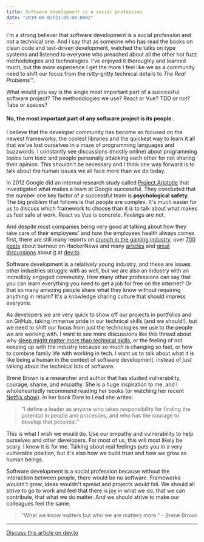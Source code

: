 ```yaml
---
title: Software development is a social profession
date: "2019-06-02T21:05:00.000Z"
---
```


I'm a strong believer that software development is a social profession and not a technical one. And I say that as someone who has read the books on clean code and test-driven development, watched the talks on type systems and listened to everyone who preached about all the other hot fuzz methodologies and technologies. I've enjoyed it thoroughly and learned much, but the more experience I get the more I feel like we as a community need to shift our focus from the nitty-gritty technical details to _The Real Problems™_.

What would you say is the single most important part of a successful software project? The methodologies we use? React or Vue? TDD or not? Tabs or spaces?

#### No, **the most important part of any software project is its people**.

I believe that the developer community has become so focused on the newest frameworks, the coolest libraries and the quickest way to learn it all that we've lost ourselves in a maze of programming languages and buzzwords. I constantly see discussions (mostly online) about programming topics turn toxic and people personally attacking each other for not sharing their opinion. This shouldn't be necessary and I think one way forward is to talk about the human issues we all face more than we do today.

In 2012 Google did an internal research study called [Project Aristotle](https://www.nytimes.com/2016/02/28/magazine/what-google-learned-from-its-quest-to-build-the-perfect-team.html) that investigated what makes a team at Google successful. They concluded that the number one key factor of a successful team is **psychological safety**. The big problem that follows is that people are complex. It's much easier for us to discuss which framework to choose than it is to talk about what makes us feel safe at work. React vs Vue is concrete. _Feelings_ are not.

And despite most companies being very good at talking about how they take care of their employees' and how the employees health always comes first, there are still many reports on [crunch in the gaming industry](https://kotaku.com/more-and-more-game-makers-are-talking-about-crunch-1829994459), over [700 posts](https://hn.algolia.com/?query=burnout&sort=byPopularity&prefix&page=0&dateRange=all&type=story) about burnout on HackerNews and many [articles](https://dev.to/tyler_potts_/developers-burnout-i-burned-out-3n4k) and [great discussions](https://dev.to/andrejnaumovski/what-having-a-programmer-burnout-at-age-21-feels-like-3pl) about [it](<(https://dev.to/mary_grace/burnout-what-happens-when-you-take-on-too-much-74d)>) at [dev.to](https://dev.to/molly_struve/i-cant-do-it-all-my-burnout-story-1e54).

Software development is a relatively young industry, and these are issues other industries struggle with as well, but we are also an industry with an incredibly engaged community. How many other professions can say that you can learn everything you need to get a job for free on the internet? Or that so many amazing people share what they know without requiring anything in return? It's a knowledge sharing culture that should impress everyone.

As developers we are very quick to show off our projects in portfolios and on GitHub, taking immense pride in our technical skills (and we should!), but we need to shift our focus from just the technologies we use to the people we are working with. I want to see more discussions like this thread about why [sleep might matter more than technical skills](https://twitter.com/hillelogram/status/1119709859979714560), or the feeling of not keeping up with the industry because so much is changing so fast, or how to combine family life with working in tech. I want us to talk about what it is like being a human in the context of software development, instead of _just_ talking about the technical bits of software.

Brené Brown is a researcher and author that has studied vulnerability, courage, shame, and empathy. She is a huge inspiration to me, and I wholeheartedly recommend reading her books (or watching her recent [Netflix show](https://www.netflix.com/title/81010166)). In her book Dare to Lead she writes:

> "I define a leader as anyone who takes responsibility for finding the potential in people and processes, and who has the courage to develop that potential."

This is what I wish we would do. Use our empathy and vulnerability to help ourselves and other developers. For most of us, this will most likely be scary. I know it is for me. Talking about real feelings puts you in a very vulnerable position, but it's also how we build trust and how we grow as human beings.

Software development is a social profession because without the interaction between people, there would be no software. Frameworks wouldn't grow, ideas wouldn't spread and projects would fail. We should all strive to go to work and feel that there is joy in what we do, that we can contribute, that what we do matter. And we should strive to make our colleagues feel the same.

> "What we know matters but who we are matters more." - Brené Brown

---

[Discuss this article on dev.to](dev.to)
